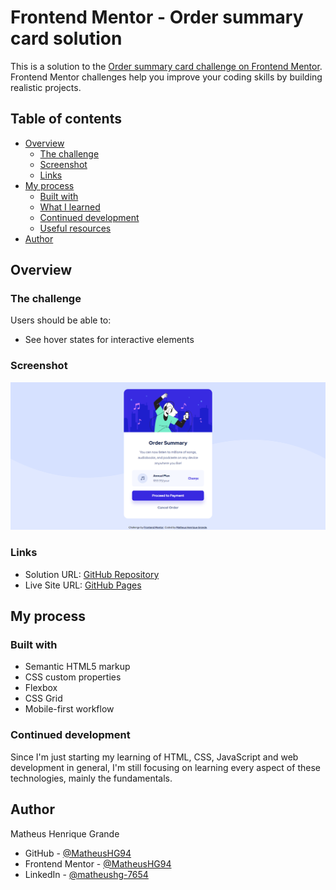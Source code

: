 # Frontend Mentor - Order summary card solution

This is a solution to the [Order summary card challenge on Frontend Mentor](https://www.frontendmentor.io/challenges/order-summary-component-QlPmajDUj). Frontend Mentor challenges help you improve your coding skills by building realistic projects. 

## Table of contents

- [Overview](#overview)
  - [The challenge](#the-challenge)
  - [Screenshot](#screenshot)
  - [Links](#links)
- [My process](#my-process)
  - [Built with](#built-with)
  - [What I learned](#what-i-learned)
  - [Continued development](#continued-development)
  - [Useful resources](#useful-resources)
- [Author](#author)

## Overview

### The challenge

Users should be able to:

- See hover states for interactive elements

### Screenshot

![](./solution-scrshot/order-summary-card_desktop.jpg)

### Links

- Solution URL: [GitHub Repository](https://github.com/MatheusHG94/order-summary-challenge)
- Live Site URL: [GitHub Pages](https://matheushg94.github.io/order-summary-challenge/)

## My process

### Built with

- Semantic HTML5 markup
- CSS custom properties
- Flexbox
- CSS Grid
- Mobile-first workflow

### Continued development

Since I'm just starting my learning of HTML, CSS, JavaScript and web development in general, I'm still focusing on learning every aspect of these technologies, mainly the fundamentals.

## Author

Matheus Henrique Grande

- GitHub - [@MatheusHG94](https://github.com/MatheusHG94)
- Frontend Mentor - [@MatheusHG94](https://www.frontendmentor.io/profile/MatheusHG94)
- LinkedIn - [@matheushg-7654](https://www.linkedin.com/in/matheushg-7654/)